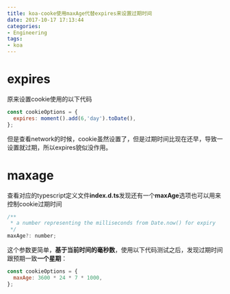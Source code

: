 ```yaml
---
title: koa-cooke使用maxAge代替expires来设置过期时间
date: 2017-10-17 17:13:44
categories:
- Engineering
tags:
- koa
---
```

# expires
原来设置cookie使用的以下代码

```javascript
const cookieOptions = {
  expires: moment().add(6,'day').toDate(),
};
```

但是查看network的时候，cookie虽然设置了，但是过期时间比现在还早，导致一设置就过期，所以expires貌似没作用。

# maxage
查看对应的typescript定义文件**index.d.ts**发现还有一个**maxAge**选项也可以用来控制cookie过期时间
```javascript
/**
 * a number representing the milliseconds from Date.now() for expiry
 */
maxAge?: number;
```

这个参数更简单，**基于当前时间的毫秒数**，使用以下代码测试之后，发现过期时间跟预期一致**一个星期**：

```javascript
const cookieOptions = {
  maxAge: 3600 * 24 * 7 * 1000,
};
```